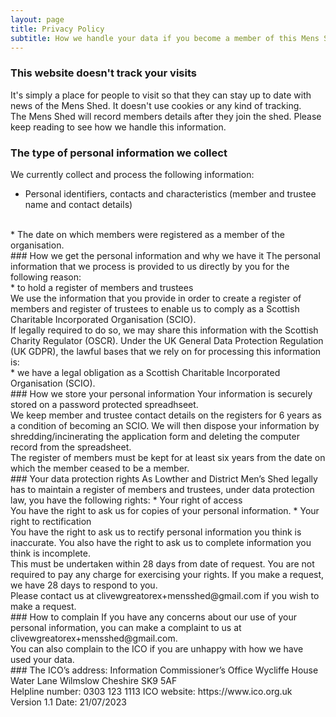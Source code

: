 ```yaml
---
layout: page
title: Privacy Policy
subtitle: How we handle your data if you become a member of this Mens Shed
---
```


### This website doesn't track your visits
It's simply a place for people to visit so that they can stay up to date with news of the Mens Shed.
It doesn't use cookies or any kind of tracking.
<br>
The Mens Shed will record members details after they join the shed. Please keep reading to see how we handle this information.
<br>
### The type of personal information we collect
We currently collect and process the following information:
<br>
* Personal identifiers, contacts and characteristics (member and trustee name and contact details)
<br>
* The date on which members were registered as a member of the organisation.
<br>
### How we get the personal information and why we have it
The personal information that we process is provided to us directly by you for the following reason:
<br>
* to hold a register of members and trustees
<br>
We use the information that you provide in order to create a register of members and register of trustees to enable us to comply as a Scottish Charitable Incorporated Organisation (SCIO).
<br>
If legally required to do so, we may share this information with the Scottish Charity Regulator (OSCR).
Under the UK General Data Protection Regulation (UK GDPR), the lawful bases that we rely on for processing this information is:
<br>
* we have a legal obligation as a Scottish Charitable Incorporated Organisation (SCIO).
<br>
### How we store your personal information
Your information is securely stored on a password protected spreadhseet.
<br>
We keep member and trustee contact details on the registers for 6 years as a condition of becoming an SCIO. We will then dispose your information by shredding/incinerating the application form and deleting the computer record from the spreadsheet.
<br>
The register of members must be kept for at least six years from the date on which the member ceased to be a member.
<br>
### Your data protection rights
As Lowther and District Men’s Shed legally has to maintain a register of members and trustees, under data protection law, you have the following rights:
* Your right of access
<br>
You have the right to ask us for copies of your personal information.
* Your right to rectification
<br>
You have the right to ask us to rectify personal information you think is inaccurate. You also have the right to ask us to complete information you think is incomplete.
<br>
This must be undertaken within 28 days from date of request. You are not required to pay any charge for exercising your rights. If you make a request, we have 28 days to respond to you.
<br>
Please contact us at clivewgreatorex+mensshed@gmail.com if you wish to make a request.
<br>
### How to complain
If you have any concerns about our use of your personal information, you can make a complaint to us at clivewgreatorex+mensshed@gmail.com.
<br>
You can also complain to the ICO if you are unhappy with how we have used your data.
<br>
### The ICO’s address:
Information Commissioner’s Office   
Wycliffe House  
Water Lane  
Wilmslow  
Cheshire  
SK9 5AF
<div style="page-break-after: always"></div>
<div style="page-break-after: always"></div>
Helpline number: 0303 123 1113  
ICO website: https://www.ico.org.uk
<div style="page-break-after: always"></div>
<div style="page-break-after: always"></div>
Version 1.1 Date: 21/07/2023
